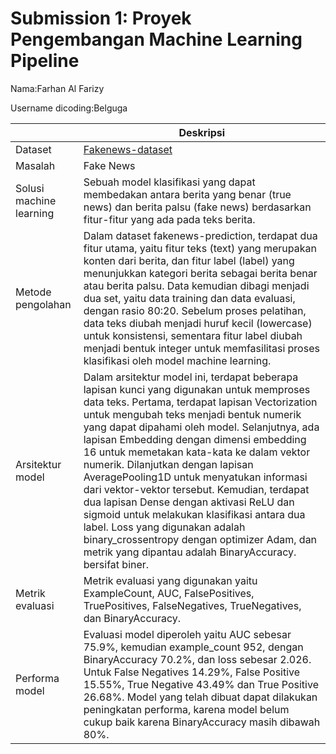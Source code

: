 # Submission 1: Proyek Pengembangan Machine Learning Pipeline
Nama:Farhan Al Farizy

Username dicoding:Belguga

| | Deskripsi |
| ----------- | ----------- |
| Dataset | [Fakenews-dataset](https://www.kaggle.com/datasets/iamrahulthorat/fakenews-csv) |
| Masalah | Fake News |
| Solusi machine learning | Sebuah model klasifikasi yang dapat membedakan antara berita yang benar (true news) dan berita palsu (fake news) berdasarkan fitur-fitur yang ada pada teks berita.|
| Metode pengolahan | Dalam dataset fakenews-prediction, terdapat dua fitur utama, yaitu fitur teks (text) yang merupakan konten dari berita, dan fitur label (label) yang menunjukkan kategori berita sebagai berita benar atau berita palsu. Data kemudian dibagi menjadi dua set, yaitu data training dan data evaluasi, dengan rasio 80:20. Sebelum proses pelatihan, data teks diubah menjadi huruf kecil (lowercase) untuk konsistensi, sementara fitur label diubah menjadi bentuk integer untuk memfasilitasi proses klasifikasi oleh model machine learning.|
| Arsitektur model | Dalam arsitektur model ini, terdapat beberapa lapisan kunci yang digunakan untuk memproses data teks. Pertama, terdapat lapisan Vectorization untuk mengubah teks menjadi bentuk numerik yang dapat dipahami oleh model. Selanjutnya, ada lapisan Embedding dengan dimensi embedding 16 untuk memetakan kata-kata ke dalam vektor numerik. Dilanjutkan dengan lapisan AveragePooling1D untuk menyatukan informasi dari vektor-vektor tersebut. Kemudian, terdapat dua lapisan Dense dengan aktivasi ReLU dan sigmoid untuk melakukan klasifikasi antara dua label. Loss yang digunakan adalah binary_crossentropy dengan optimizer Adam, dan metrik yang dipantau adalah BinaryAccuracy. bersifat biner. |
| Metrik evaluasi | Metrik evaluasi yang digunakan yaitu ExampleCount, AUC, FalsePositives, TruePositives, FalseNegatives, TrueNegatives, dan BinaryAccuracy. |
| Performa model | Evaluasi model diperoleh yaitu AUC sebesar 75.9%, kemudian example_count 952, dengan BinaryAccuracy 70.2%, dan loss sebesar 2.026. Untuk False Negatives 14.29%, False Positive 15.55%, True Negative 43.49% dan True Positive 26.68%. Model yang telah dibuat dapat dilakukan peningkatan performa, karena model belum cukup baik karena BinaryAccuracy masih dibawah 80%. |
